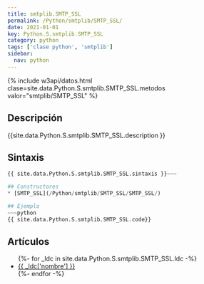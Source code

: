 ```yaml
---
title: smtplib.SMTP_SSL
permalink: /Python/smtplib/SMTP_SSL/
date: 2021-01-01
key: Python.S.smtplib.SMTP_SSL
category: python
tags: ['clase python', 'smtplib']
sidebar: 
  nav: python
---
```


{% include w3api/datos.html clase=site.data.Python.S.smtplib.SMTP_SSL.metodos valor="smtplib/SMTP_SSL" %}

## Descripción
{{site.data.Python.S.smtplib.SMTP_SSL.description }}

## Sintaxis
~~~python
{{ site.data.Python.S.smtplib.SMTP_SSL.sintaxis }}~~~

## Constructores
* [SMTP_SSL](/Python/smtplib/SMTP_SSL/SMTP_SSL/)

## Ejemplo
~~~python
{{ site.data.Python.S.smtplib.SMTP_SSL.code}}
~~~

## Artículos
<ul>
{%- for _ldc in site.data.Python.S.smtplib.SMTP_SSL.ldc -%}
   <li>
       <a href="{{_ldc['url'] }}">{{ _ldc['nombre'] }}</a>
   </li>
{%- endfor -%}
</ul>

